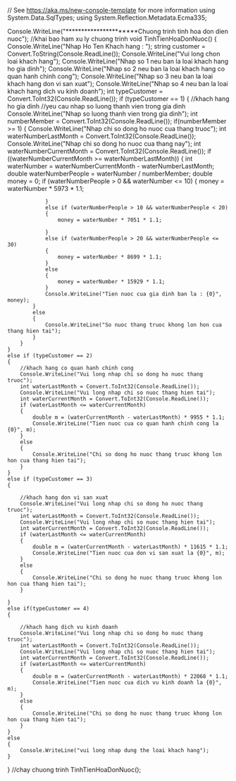 // See https://aka.ms/new-console-template for more information
using System.Data.SqlTypes;
using System.Reflection.Metadata.Ecma335;

Console.WriteLine("**********************Chuong trinh tinh hoa don dien nuoc");
//khai bao ham xu ly chuong trinh
void TinhTienHoaDonNuoc()
{
    Console.WriteLine("Nhap Ho Ten Khach hang : ");
    string customer = Convert.ToString(Console.ReadLine());
    Console.WriteLine("Vui long chon loai khach hang");
    Console.WriteLine("Nhap so 1 neu ban la loai khach hang ho gia dinh");
    Console.WriteLine("Nhap so 2 neu ban la loai khach hang co quan hanh chinh cong");
    Console.WriteLine("Nhap so 3 neu ban la loai khach hang don vi san xuat");
    Console.WriteLine("Nhap so 4 neu ban la loai khach hang dich vu kinh doanh");
    int typeCustomer = Convert.ToInt32(Console.ReadLine());
    if (typeCustomer == 1)
    {
        //khach hang ho gia dinh
        //yeu cau nhap so luong thanh vien trong gia dinh
        Console.WriteLine("Nhap so luong thanh vien trong gia dinh");
        int numberMember = Convert.ToInt32(Console.ReadLine());
        if(numberMember >= 1)
        {
            Console.WriteLine("Nhap chi so dong ho nuoc cua thang truoc");
            int waterNumberLastMonth = Convert.ToInt32(Console.ReadLine());
            Console.WriteLine("Nhap chi so dong ho nuoc cua thang nay");
            int waterNumberCurrentMonth = Convert.ToInt32(Console.ReadLine());
            if ((waterNumberCurrentMonth >= waterNumberLastMonth))
            {
                int waterNumber = waterNumberCurrentMonth - waterNumberLastMonth;
                double waterNumberPeople = waterNumber / numberMember;
                double money = 0;
                if (waterNumberPeople > 0 && waterNumber <= 10)
                {
                    money = waterNumber * 5973 * 1.1;

                }
                else if (waterNumberPeople > 10 && waterNumberPeople < 20)
                {
                    money = waterNumber * 7051 * 1.1;
                 
                }
                else if (waterNumberPeople > 20 && waterNumberPeople <= 30)
                {
                    money = waterNumber * 8699 * 1.1;
                }
                else
                {
                    money = waterNumber * 15929 * 1.1;
                }
                Console.WriteLine("Tien nuoc cua gia dinh ban la : {0}", money);
            }
            else
            {
                Console.WriteLine("So nuoc thang truoc khong lon hon cua thang hien tai");
            }
        }
    }
    else if (typeCustomer == 2)
    {
        //khach hang co quan hanh chinh cong
        Console.WriteLine("Vui long nhap chi so dong ho nuoc thang truoc");
        int waterLastMonth = Convert.ToInt32(Console.ReadLine());
        Console.WriteLine("Vui long nhap chi so nuoc thang hien tai");
        int waterCurrentMonth = Convert.ToInt32(Console.ReadLine());
        if (waterLastMonth <= waterCurrentMonth)
        {
            double m = (waterCurrentMonth - waterLastMonth) * 9955 * 1.1;
            Console.WriteLine("Tien nuoc cua co quan hanh chinh cong la {0}", m);
        }
        else
        {
            Console.WriteLine("Chi so dong ho nuoc thang truoc khong lon hon cua thang hien tai");
        }
    }
    else if (typeCustomer == 3)
    {

        //khach hang don vi san xuat
        Console.WriteLine("Vui long nhap chi so dong ho nuoc thang truoc");
        int waterLastMonth = Convert.ToInt32(Console.ReadLine());
        Console.WriteLine("Vui long nhap chi so nuoc thang hien tai");
        int waterCurrentMonth = Convert.ToInt32(Console.ReadLine());
        if (waterLastMonth <= waterCurrentMonth)
        {
            double m = (waterCurrentMonth - waterLastMonth) * 11615 * 1.1;
            Console.WriteLine("Tien nuoc cua don vi san xuat la {0}", m);
        }
        else
        {
            Console.WriteLine("Chi so dong ho nuoc thang truoc khong lon hon cua thang hien tai");
        }

    }
    else if(typeCustomer == 4) 
    {

        //khach hang dich vu kinh doanh
        Console.WriteLine("Vui long nhap chi so dong ho nuoc thang truoc");
        int waterLastMonth = Convert.ToInt32(Console.ReadLine());
        Console.WriteLine("Vui long nhap chi so nuoc thang hien tai");
        int waterCurrentMonth = Convert.ToInt32(Console.ReadLine());
        if (waterLastMonth <= waterCurrentMonth)
        {
            double m = (waterCurrentMonth - waterLastMonth) * 22068 * 1.1;
            Console.WriteLine("Tien nuoc cua dich vu kinh doanh la {0}", m);
        }
        else
        {
            Console.WriteLine("Chi so dong ho nuoc thang truoc khong lon hon cua thang hien tai");
        }
    }
    else
    {
        Console.WriteLine("vui long nhap dung the loai khach hang");
    }
}
//chay chuong trinh
TinhTienHoaDonNuoc();
